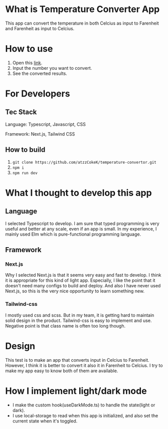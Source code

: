 # What is Temperature Converter App

This app can convert the temperature in both Celcius as input to Farenheit and Farenheit as input to Celcius.

# How to use

1. Open this [link](https://a2c-temperature-convertor.vercel.app/).
2. Input the number you want to convert.
3. See the converted results.

# For Developers

## Tec Stack

Language: Typescript, Javascript, CSS

Framework: Next.js, Tailwind CSS

## How to build

1. `git clone https://github.com/atzzCokeK/temperature-convertor.git`
2. `npm i`
3. `npm run dev`

# What I thought to develop this app

## Language

I selected Typescript to develop. I am sure that typed programming is very useful and better at any scale, even if an app is small.
In my experience, I mainly used Elm which is pure-functional programming language.

## Framework

### Next.js

Why I selected Next.js is that it seems very easy and fast to develop. I think it is appropriate for this kind of light app. Especially, I like the point that it doesn't need many configs to build and deploy. And also I have never used Next.js, so this is the very nice opportunity to learn something new.

### Tailwind-css

I mostly used css and scss. But in my team, it is getting hard to maintain solid design in the product. Tailwind-css is easy to implement and use. Negative point is that class name is often too long though.

# Design

This test is to make an app that converts input in Celcius to Farenheit. However, I think it is better to convert it also it in Farenheit to Celcius. I try to make my app easy to know both of them are available.

# How I implement light/dark mode

- I make the custom hook(useDarkMode.ts) to handle the state(light or dark).
- I use local-storage to read when this app is initialized, and also set the current state when it's toggled.
